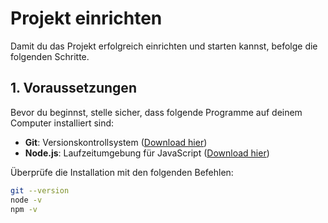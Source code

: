 # Projekt einrichten

Damit du das Projekt erfolgreich einrichten und starten kannst, befolge die folgenden Schritte.

## 1. Voraussetzungen
Bevor du beginnst, stelle sicher, dass folgende Programme auf deinem Computer installiert sind:
- **Git**: Versionskontrollsystem ([Download hier](https://git-scm.com/))
- **Node.js**: Laufzeitumgebung für JavaScript ([Download hier](https://nodejs.org/))

Überprüfe die Installation mit den folgenden Befehlen:
```bash
git --version
node -v
npm -v
